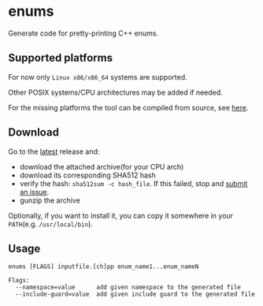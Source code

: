 # enums

Generate code for pretty-printing C++ enums.

## Supported platforms

For now only `Linux x86/x86_64` systems are supported.

Other POSIX systems/CPU architectures may be added if needed.

For the missing platforms the tool can be compiled from source,
see [here](./doc/build_from_src.md).

## Download

Go to the [latest](https://github.com/aburdulescu/enums/releases/latest) release and:

- download the attached archive(for your CPU arch)
- download its corresponding SHA512 hash
- verify the hash: `sha512sum -c hash_file`. If this failed, stop and [submit an issue](https://github.com/aburdulescu/enums/issues/new).
- gunzip the archive

Optionally, if you want to install it, you can copy it somewhere in your `PATH`(e.g. `/usr/local/bin`).

## Usage

``` shell
enums [FLAGS] inputfile.[ch]pp enum_name1...enum_nameN

Flags:
  --namespace=value      add given namespace to the generated file
  --include-guard=value  add given include guard to the generated file
```
